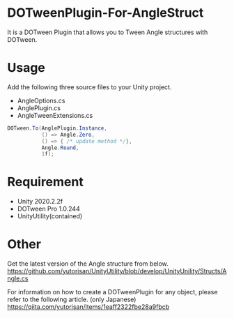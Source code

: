 # DOTweenPlugin-For-AngleStruct
It is a DOTween Plugin that allows you to Tween Angle structures with DOTween.

# Usage

Add the following three source files to your Unity project.
- AngleOptions.cs
- AnglePlugin.cs
- AngleTweenExtensions.cs

```csharp
DOTween.To(AnglePlugin.Instance,
           () => Angle.Zero,
           () => { /* update method */},
           Angle.Round,
           1f);
```

# Requirement
- Unity 2020.2.2f
- DOTween Pro 1.0.244
- UnityUtility(contained)

# Other
Get the latest version of the Angle structure from below.
https://github.com/yutorisan/UnityUtility/blob/develop/UnityUnility/Structs/Angle.cs

For information on how to create a DOTweenPlugin for any object, please refer to the following article. (only Japanese)
https://qiita.com/yutorisan/items/1eaff2322fbe28a9fbcb
